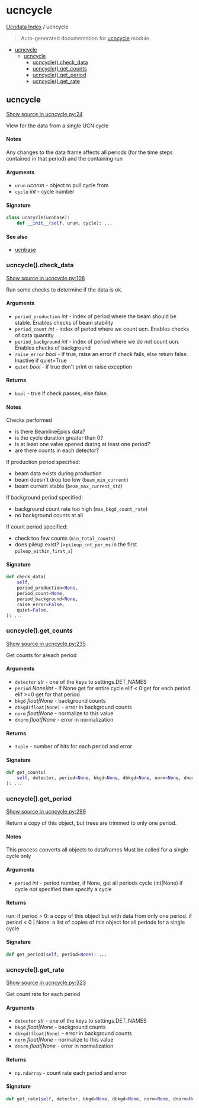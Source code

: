 # ucncycle

[Ucndata Index](./README.md#ucndata-index) / ucncycle

> Auto-generated documentation for [ucncycle](../ucncycle.py) module.

- [ucncycle](#ucncycle)
  - [ucncycle](#ucncycle-1)
    - [ucncycle().check_data](#ucncycle()check_data)
    - [ucncycle().get_counts](#ucncycle()get_counts)
    - [ucncycle().get_period](#ucncycle()get_period)
    - [ucncycle().get_rate](#ucncycle()get_rate)

## ucncycle

[Show source in ucncycle.py:24](../ucncycle.py#L24)

View for the data from a single UCN cycle

#### Notes

Any changes to the data frame affects all periods (for the time steps
contained in that period) and the containing run

#### Arguments

- `urun` *ucnrun* - object to pull cycle from
- `cycle` *int* - cycle number

#### Signature

```python
class ucncycle(ucnbase):
    def __init__(self, urun, cycle): ...
```

#### See also

- [ucnbase](./ucnbase.md#ucnbase)

### ucncycle().check_data

[Show source in ucncycle.py:108](../ucncycle.py#L108)

Run some checks to determine if the data is ok.

#### Arguments

- `period_production` *int* - index of period where the beam should be stable. Enables checks of beam stability
- `period_count` *int* - index of period where we count ucn. Enables checks of data quantity
- `period_background` *int* - index of period where we do not count ucn. Enables checks of background
- `raise_error` *bool* - if true, raise an error if check fails, else return false. Inactive if quiet=True
- `quiet` *bool* - if true don't print or raise exception

#### Returns

- `bool` - true if check passes, else false.

#### Notes

Checks performed

* is there BeamlineEpics data?
* is the cycle duration greater than 0?
* is at least one valve opened during at least one period?
* are there counts in each detector?

If production period specified:

* beam data exists during production
* beam doesn't drop too low (`beam_min_current`)
* beam current stable (`beam_max_current_std`)

If background period specified:

* background count rate too high (`max_bkgd_count_rate`)
* no background counts at all

If count period specified:

* check too few counts (`min_total_counts`)
* does pileup exist? (>`pileup_cnt_per_ms` in the first `pileup_within_first_s`)

#### Signature

```python
def check_data(
    self,
    period_production=None,
    period_count=None,
    period_background=None,
    raise_error=False,
    quiet=False,
): ...
```

### ucncycle().get_counts

[Show source in ucncycle.py:235](../ucncycle.py#L235)

Get counts for a/each period

#### Arguments

- `detector` *str* - one of the keys to settings.DET_NAMES
- `period` *None|int* - if None get for entire cycle
                    elif < 0 get for each period
                    elif >=0 get for that period
- `bkgd` *float|None* - background counts
- `dbkgd(float|None)` - error in background counts
- `norm` *float|None* - normalize to this value
- `dnorm` *float|None* - error in normalization

#### Returns

- `tuple` - number of hits for each period and error

#### Signature

```python
def get_counts(
    self, detector, period=None, bkgd=None, dbkgd=None, norm=None, dnorm=None
): ...
```

### ucncycle().get_period

[Show source in ucncycle.py:299](../ucncycle.py#L299)

Return a copy of this object, but trees are trimmed to only one period.

#### Notes

This process converts all objects to dataframes
Must be called for a single cycle only

#### Arguments

- `period` *int* - period number, if None, get all periods
cycle (int|None) if cycle not specified then specify a cycle

#### Returns

run:
    if period > 0: a copy of this object but with data from only one period.
    if period < 0 | None: a list of copies of this object for all periods for a single cycle

#### Signature

```python
def get_period(self, period=None): ...
```

### ucncycle().get_rate

[Show source in ucncycle.py:323](../ucncycle.py#L323)

Get count rate for each period

#### Arguments

- `detector` *str* - one of the keys to settings.DET_NAMES
- `bkgd` *float|None* - background counts
- `dbkgd(float|None)` - error in background counts
- `norm` *float|None* - normalize to this value
- `dnorm` *float|None* - error in normalization

#### Returns

- `np.ndarray` - count rate each period and error

#### Signature

```python
def get_rate(self, detector, bkgd=None, dbkgd=None, norm=None, dnorm=None): ...
```